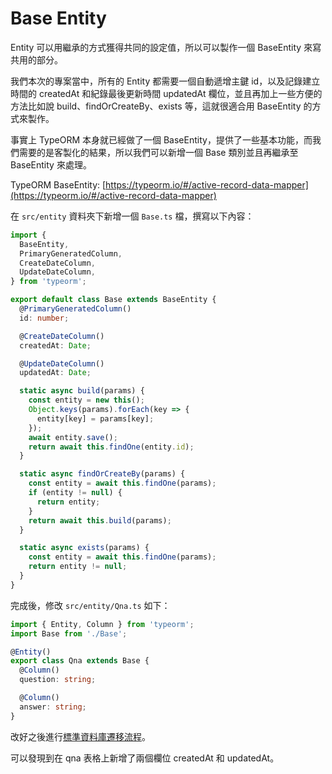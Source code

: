 # Base Entity

Entity 可以用繼承的方式獲得共同的設定值，所以可以製作一個 BaseEntity 來寫共用的部分。

我們本次的專案當中，所有的 Entity 都需要一個自動遞增主鍵 id，以及記錄建立時間的 createdAt 和紀錄最後更新時間 updatedAt 欄位，並且再加上一些方便的方法比如說 build、findOrCreateBy、exists 等，這就很適合用 BaseEntity 的方式來製作。

事實上 TypeORM 本身就已經做了一個 BaseEntity，提供了一些基本功能，而我們需要的是客製化的結果，所以我們可以新增一個 Base 類別並且再繼承至 BaseEntity 來處理。

TypeORM BaseEntity: [https://typeorm.io/#/active-record-data-mapper](https://typeorm.io/#/active-record-data-mapper)

在 `src/entity` 資料夾下新增一個 `Base.ts` 檔，撰寫以下內容：

```ts
import {
  BaseEntity,
  PrimaryGeneratedColumn,
  CreateDateColumn,
  UpdateDateColumn,
} from 'typeorm';

export default class Base extends BaseEntity {
  @PrimaryGeneratedColumn()
  id: number;

  @CreateDateColumn()
  createdAt: Date;

  @UpdateDateColumn()
  updatedAt: Date;

  static async build(params) {
    const entity = new this();
    Object.keys(params).forEach(key => {
      entity[key] = params[key];
    });
    await entity.save();
    return await this.findOne(entity.id);
  }

  static async findOrCreateBy(params) {
    const entity = await this.findOne(params);
    if (entity != null) {
      return entity;
    }
    return await this.build(params);
  }

  static async exists(params) {
    const entity = await this.findOne(params);
    return entity != null;
  }
}
```

完成後，修改 `src/entity/Qna.ts` 如下：

```ts
import { Entity, Column } from 'typeorm';
import Base from './Base';

@Entity()
export class Qna extends Base {
  @Column()
  question: string;

  @Column()
  answer: string;
}
```

改好之後進行[標準資料庫遷移流程](https://etrex.tw/typeorm_note/migration/run-migration.html)。

可以發現到在 qna 表格上新增了兩個欄位 createdAt 和 updatedAt。
